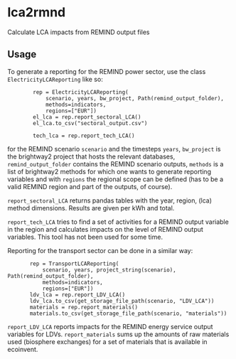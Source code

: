 # lca2rmnd
Calculate LCA impacts from REMIND output files

## Usage

To generate a reporting for the REMIND power sector, use the class `ElectricityLCAReporting` like so:
```
        rep = ElectricityLCAReporting(
            scenario, years, bw_project, Path(remind_output_folder),
            methods=indicators,
            regions=["EUR"])
        el_lca = rep.report_sectoral_LCA()
        el_lca.to_csv("sectoral_output.csv")
        
        tech_lca = rep.report_tech_LCA()

```
for the REMIND scenario `scenario` and the timesteps `years`, `bw_project` is the brightway2 project that hosts the relevant databases, 
`remind_output_folder` contains the REMIND scenario outputs, `methods` is a list of brightway2 methods for which one wants to generate reporting variables
and with `regions` the regional scope can be defined (has to be a valid REMIND region and part of the outputs, of course).

`report_sectoral_LCA` returns pandas tables with the year, region, (lca) method dimensions. Results are given per kWh and total.

 `report_tech_LCA` tries to find a set of activities for a REMIND output variable in the region and calculates impacts on the level of REMIND
 output variables. This tool has not been used for some time.
 
 
 Reporting for the transport sector can be done in a similar way:
 ```
        rep = TransportLCAReporting(
            scenario, years, project_string(scenario), Path(remind_output_folder),
            methods=indicators,
            regions=["EUR"])
        ldv_lca = rep.report_LDV_LCA()
        ldv_lca.to_csv(get_storage_file_path(scenario, "LDV_LCA"))
        materials = rep.report_materials()
        materials.to_csv(get_storage_file_path(scenario, "materials"))
```
`report_LDV_LCA` reports impacts for the REMIND energy service output variables for LDVs.
`report_materials` sums up the amounts of raw materials used (biosphere exchanges) for a set of materials that is available in ecoinvent.
